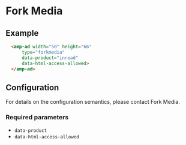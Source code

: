 <!---
Copyright 2019 The AMP HTML Authors. All Rights Reserved.

Licensed under the Apache License, Version 2.0 (the "License");
you may not use this file except in compliance with the License.
You may obtain a copy of the License at

      http://www.apache.org/licenses/LICENSE-2.0

Unless required by applicable law or agreed to in writing, software
distributed under the License is distributed on an "AS-IS" BASIS,
WITHOUT WARRANTIES OR CONDITIONS OF ANY KIND, either express or implied.
See the License for the specific language governing permissions and
limitations under the License.
-->

# Fork Media

## Example


```html
  <amp-ad width="50" height="66"
      type="forkmedia"
      data-product="inread"
      data-html-access-allowed>
  </amp-ad>
```

## Configuration

For details on the configuration semantics, please contact Fork Media.

### Required parameters

- `data-product`
- `data-html-access-allowed`


